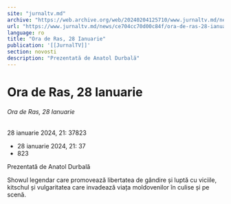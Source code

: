 ```yaml
---
site: "jurnaltv.md"
archive: "https://web.archive.org/web/20240204125710/www.jurnaltv.md/news/ce704cc70d00c84f/ora-de-ras-28-ianuarie.html"
url: "https://www.jurnaltv.md/news/ce704cc70d00c84f/ora-de-ras-28-ianuarie.html"
language: ro
title: "Ora de Ras, 28 Ianuarie"
publication: '[[JurnalTV]]'
section: novosti
description: "Prezentată de Anatol Durbală"
---
```


# Ora de Ras, 28 Ianuarie

###### Ora de Ras, 28 Ianuarie

28 ianuarie 2024, 21: 37823

- 28 ianuarie 2024, 21: 37
- 823

Prezentată de Anatol Durbală

Showul legendar care promovează libertatea de gândire și luptă cu viciile, kitschul și vulgaritatea care invadează viața moldovenilor în culise și pe scenă.
